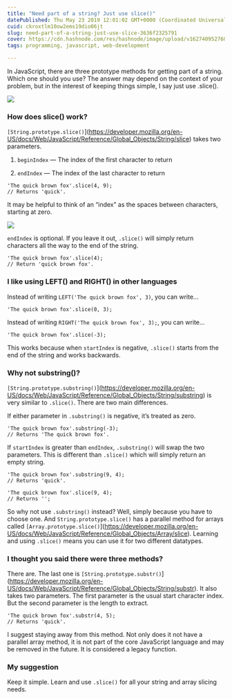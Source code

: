 ```yaml
---
title: "Need part of a string? Just use slice()"
datePublished: Thu May 23 2019 12:01:02 GMT+0000 (Coordinated Universal Time)
cuid: ckroxtlm10ow2ems19dio06jt
slug: need-part-of-a-string-just-use-slice-3636f2325791
cover: https://cdn.hashnode.com/res/hashnode/image/upload/v1627409527600/Fy65Rxqsc.png
tags: programming, javascript, web-development

---
```



In JavaScript, there are three prototype methods for getting part of a string. Which one should you use? The answer may depend on the context of your problem, but in the interest of keeping things simple, I say just use .slice().

![](https://cdn.hashnode.com/res/hashnode/image/upload/v1627409524058/I7uFRwo3Z.png)

### How does slice() work?

`[String.prototype.slice()`](https://developer.mozilla.org/en-US/docs/Web/JavaScript/Reference/Global_Objects/String/slice) takes two parameters.

1. `beginIndex` — The index of the first character to return

1. `endIndex` — The index of the last character to return

```
'The quick brown fox'.slice(4, 9);
// Returns 'quick'.
```


It may be helpful to think of an “index” as the spaces between characters, starting at zero.

![](https://cdn.hashnode.com/res/hashnode/image/upload/v1627409526013/xaPcwfpog.png)

`endIndex` is optional. If you leave it out, `.slice()` will simply return characters all the way to the end of the string.

```
'The quick brown fox'.slice(4);
// Return 'quick brown fox'.
```


### I like using LEFT() and RIGHT() in other languages

Instead of writing `LEFT('The quick brown fox', 3)`, you can write…

```
'The quick brown fox'.slice(0, 3);
```


Instead of writing `RIGHT('The quick brown fox', 3);`, you can write…

```
'The quick brown fox'.slice(-3);
```


This works because when `startIndex` is negative, `.slice()` starts from the end of the string and works backwards.

### Why not substring()?

`[String.prototype.substring()`](https://developer.mozilla.org/en-US/docs/Web/JavaScript/Reference/Global_Objects/String/substring) is very similar to `.slice()`. There are two main differences.

If either parameter in `.substring()` is negative, it’s treated as zero.

```
'The quick brown fox'.substring(-3);
// Returns 'The quick brown fox'.
```


If `startIndex` is greater than `endIndex`, `.substring()` will swap the two parameters. This is different than `.slice()` which will simply return an empty string.

```
'The quick brown fox'.substring(9, 4);
// Returns 'quick'.

'The quick brown fox'.slice(9, 4);
// Returns '';
```


So why not use `.substring()` instead? Well, simply because you have to choose one. And `String.prototype.slice()` has a parallel method for arrays called `[Array.prototype.slice()`](https://developer.mozilla.org/en-US/docs/Web/JavaScript/Reference/Global_Objects/Array/slice). Learning and using `.slice()` means you can use it for two different datatypes.

### I thought you said there were three methods?

There are. The last one is `[String.prototype.substr()`](https://developer.mozilla.org/en-US/docs/Web/JavaScript/Reference/Global_Objects/String/substr). It also takes two parameters. The first parameter is the usual start character index. But the second parameter is the length to extract.

```
'The quick brown fox'.substr(4, 5);
// Returns 'quick'.
```


I suggest staying away from this method. Not only does it not have a parallel array method, it is not part of the core JavaScript language and may be removed in the future. It is considered a legacy function.

### My suggestion

Keep it simple. Learn and use `.slice()` for all your string and array slicing needs.
